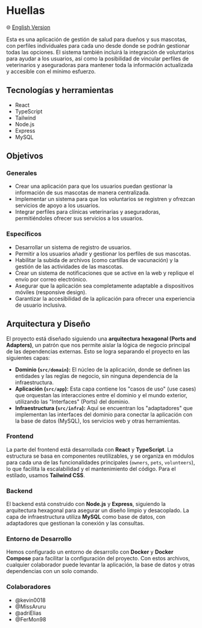 # Huellas

🌐 [English Version](README.md)

Esta es una aplicación de gestión de salud para dueños y sus mascotas, con perfiles individuales para cada uno desde donde se podrán gestionar todas las opciones. El sistema también incluirá la integración de voluntarios para ayudar a los usuarios, así como la posibilidad de vincular perfiles de veterinarios y aseguradoras para mantener toda la información actualizada y accesible con el mínimo esfuerzo.

## Tecnologías y herramientas
- React
- TypeScript
- Tailwind
- Node.js
- Express
- MySQL

## Objetivos

### Generales
- Crear una aplicación para que los usuarios puedan gestionar la información de sus mascotas de manera centralizada.
- Implementar un sistema para que los voluntarios se registren y ofrezcan servicios de apoyo a los usuarios.
- Integrar perfiles para clínicas veterinarias y aseguradoras, permitiéndoles ofrecer sus servicios a los usuarios.

### Específicos
- Desarrollar un sistema de registro de usuarios.
- Permitir a los usuarios añadir y gestionar los perfiles de sus mascotas.
- Habilitar la subida de archivos (como cartillas de vacunación) y la gestión de las actividades de las mascotas.
- Crear un sistema de notificaciones que se active en la web y replique el envío por correo electrónico.
- Asegurar que la aplicación sea completamente adaptable a dispositivos móviles (responsive design).
- Garantizar la accesibilidad de la aplicación para ofrecer una experiencia de usuario inclusiva.

## Arquitectura y Diseño

El proyecto está diseñado siguiendo una **arquitectura hexagonal (Ports and Adapters)**, un patrón que nos permite aislar la lógica de negocio principal de las dependencias externas. Esto se logra separando el proyecto en las siguientes capas:

* **Dominio (`src/domain`):** El núcleo de la aplicación, donde se definen las entidades y las reglas de negocio, sin ninguna dependencia de la infraestructura.
* **Aplicación (`src/app`):** Esta capa contiene los "casos de uso" (use cases) que orquestan las interacciones entre el dominio y el mundo exterior, utilizando las "Interfaces" (Ports) del dominio.
* **Infraestructura (`src/infra`):** Aquí se encuentran los "adaptadores" que implementan las interfaces del dominio para conectar la aplicación con la base de datos (MySQL), los servicios web y otras herramientas.

### Frontend

La parte del frontend está desarrollada con **React** y **TypeScript**. La estructura se basa en componentes reutilizables, y se organiza en módulos para cada una de las funcionalidades principales (`owners`, `pets`, `volunteers`), lo que facilita la escalabilidad y el mantenimiento del código. Para el estilado, usamos **Tailwind CSS**.

### Backend

El backend está construido con **Node.js** y **Express**, siguiendo la arquitectura hexagonal para asegurar un diseño limpio y desacoplado. La capa de infraestructura utiliza **MySQL** como base de datos, con adaptadores que gestionan la conexión y las consultas.

### Entorno de Desarrollo

Hemos configurado un entorno de desarrollo con **Docker** y **Docker Compose** para facilitar la configuración del proyecto. Con estos archivos, cualquier colaborador puede levantar la aplicación, la base de datos y otras dependencias con un solo comando.

### Colaboradores
- @kevin0018
- @MissAruru
- @adriElias
- @FerMon98
